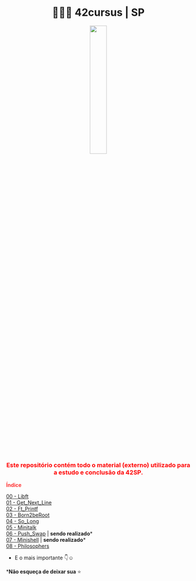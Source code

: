 
<h1 align="center"><b> 👩🏽‍🚀 42cursus | SP </b></h1>

<div align="center" style="color: red;">
  <img width="30%" src="https://user-images.githubusercontent.com/37550557/164530199-5d59f8af-62d7-4c14-b047-b91ce3446f76.png" />
  <h3><b>Este repositório contém todo o material (externo) utilizado para a estudo e conclusão da 42SP.</b></h3>
</div>

<strong style="color: red; opacity: 0.80;">Índice</strong>

[00 - Libft](https://github.com/luciana-pereira/42cursus/tree/master/libft)<br/>
[01 - Get_Next_Line](https://github.com/luciana-pereira/42cursus/blob/master/get-next-line)<br/>
[02 - Ft_Printf](https://github.com/luciana-pereira/ft_printf)<br/> 
[03 - Born2beRoot](https://github.com/luciana-pereira/born2beroot/blob/master/README.md)<br/> 
[04 - So_Long](https://github.com/luciana-pereira/so_long)<br/>
[05 - Minitalk](https://github.com/luciana-pereira/minitalk)<br/>
[06 - Push_Swap](https://github.com/luciana-pereira/push_swap) | **sendo realizado***<br/>
[07 - Minishell](https://github.com/luciana-pereira/minishell) | **sendo realizado***<br/>
[08 - Philosophers](https://github.com/luciana-pereira/philosophers) 

- E o mais importante 👇☺️

***Não esqueça de deixar sua** ⭐
